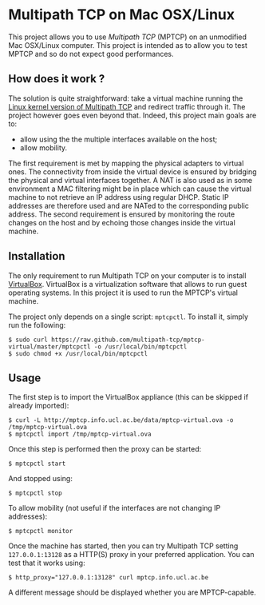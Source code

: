 Multipath TCP on Mac OSX/Linux
==============================

This project allows you to use *Multipath TCP* (MPTCP) on an unmodified Mac
OSX/Linux computer. This project is intended as to allow you to test MPTCP and
so do not expect good performances.

How does it work ?
------------------

The solution is quite straightforward: take a virtual machine running the
[Linux kernel version of Multipath TCP](https://github.com/multipath-tcp/mptcp)
and redirect traffic through it. The project however goes even beyond that.
Indeed, this project main goals are to:

* allow using the the multiple interfaces available on the host;
* allow mobility.

The first requirement is met by mapping the physical adapters to virtual ones.
The connectivity from inside the virtual device is ensured by bridging the
physical and virtual interfaces together. A NAT is also used as in some
environment a MAC filtering might be in place which can cause the virtual
machine to not retrieve an IP address using regular DHCP. Static IP addresses
are therefore used and are NATed to the corresponding public address. The
second requirement is ensured by monitoring the route changes on the host and
by echoing those changes inside the virtual machine.

Installation
------------

The only requirement to run Multipath TCP on your computer is to install
[VirtualBox](https://www.virtualbox.org/). VirtualBox is a virtualization
software that allows to run guest operating systems. In this project it is used
to run the MPTCP's virtual machine.

The project only depends on a single script: `mptcpctl`. To install it, simply
run the following:

	$ sudo curl https://raw.github.com/multipath-tcp/mptcp-virtual/master/mptcpctl -o /usr/local/bin/mptcpctl
	$ sudo chmod +x /usr/local/bin/mptcpctl

Usage
-----

The first step is to import the VirtualBox appliance (this can be skipped if
already imported):

	$ curl -L http://mptcp.info.ucl.ac.be/data/mptcp-virtual.ova -o /tmp/mptcp-virtual.ova
	$ mptcpctl import /tmp/mptcp-virtual.ova

Once this step is performed then the proxy can be started:

	$ mptcpctl start

And stopped using:

	$ mptcpctl stop

To allow mobility (not useful if the interfaces are not changing IP addresses):

	$ mptcpctl monitor

Once the machine has started, then you can try Multipath TCP setting
`127.0.0.1:13128` as a HTTP(S) proxy in your preferred application. You can
test that it works using:

	$ http_proxy="127.0.0.1:13128" curl mptcp.info.ucl.ac.be

A different message should be displayed whether you are MPTCP-capable.
